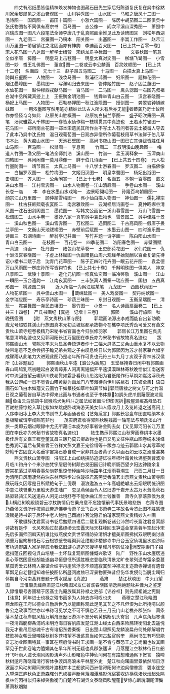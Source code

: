 <!-- { "loadSidebar": true } -->
　　四丈有咫纸墨皆佳精神焕发神物也图藏石田先生家后归陈道复氏复在呉中徐黙川家余屡屡见之溪山竒观图一　山川钟秀图一　山水图一　马和之唐风十二图一　毛诗图一　国风图一　甫田十篇图一　小雅六篇图一　陈居中胡笳图二二图俱呉中张氏物图各不同俱有髙宗书　百马图一　志公像一　阎次平溪山深秀图一　萧照中兴瑞应图一图凡六段笔法全师李唐几于乱真照画余惟见此及读碑图耳　刘松年西湖图一　九老图二　宫蚕图一乃稿本　阳关图一　出塞图一　李嵩工作图一　赵芾江山万里图一芾居镇江之北固画亦有神韵　李迪画百犬图一　【已上共一百零一卷】　宋人花鸟图一八达图一解学士缙赞　宋绣龙舟争标图一　晋
　　文春秋图一笔意全似李唐　獐图一　明皇马上击毬图一　明皇太真对奕图一　栁塘飞鹭图一　小雪图一妙　畨王礼佛图一　董宣图一二卷或云李公麟画　百灵效顺图一　【已上共十二卷】　名画四　元七十三　赵子昻五马图二　十马图一　白描太真上马图一　防舆丘壑图一　人物图一　浅妆马图一　秋浦征鸿图一　妇织图一　题梅花图一　烟江疉嶂图一　墨梅图一　写渊明归去来图一　管仲姬竹图一　赵子固兰蕙图一　水仙花图一　赵仲穆西戎献马图一　百马图一　二马图一　鳯头骢图一右图先叔祖白湖中丞所藏真迹上上　王振鹏金明池图一　钱舜举青山白云图一　汉宫春晓图一　杨妃上马图一　人物图一　石勒参禅图一秋江渔隠图一　授剑图一　龚翠岩钟馗嫁妹图
　　一用浓墨图写然用笔亦精妙此法古人所未有后亦无能者葢龚乃竒士故所作亦怪怪竒竒如此　赵原关山胜概图一　赵原初白描兰亭图一　盛子昭吹箫图一真笔　汤叔雅霜入千林图一一卷皆水仙作梅一枝横贯其中真迹也　王若水竹雀图一　花鸟图一　郑所南兰花图一郑本宋遗民其所作兰不写土人有问者答云土被畨人夺去了此本乃呉中沈氏物　温日观葡萄图一日观亦异僧所作葡萄枝用草书法鲜于伯几草书本此　黄大痴山水图一　天池石壁图一　高尚书夜山图一图已亡其诗跋皆胜任月山马图一　百马图一　松鼠图一　李息斋
　　竹图二　王叔明溪山晚趣图一　梅道人竹图一渔父图一笔法全师荆浩　溪山图一　竹谱一　孟玉涧释象一　玉潭商山四皓图一　呉闲闲像一莫月鼎像一　鲜于伯几诗画一　【已上共五十四卷】　元人松竹墨防图一　靖节图三　太真上马图一　十八学士游春图一　罗汉图二　白描佛像一　白描罗汉图一　松竹梅图一　文姬归汉图一　明皇幸蜀图一　杨妃出浴图一　击壤图一　齐人图一　公余闲赏一　【已上十七卷】　名画五　本朝一百零四　戴文进山水图一　江村雪霁图一　山水人物画卷一江山清趣图一　手卷山水图一　溪山长卷一临
　　本　李在水墨山水戏笔一　边景昭翎毛图一　孙隆百鸟朝凰图一　顔宗江山万里图一　顾仲頫雪梅图一　呉小仙白描人物图一　神仙图一　儒礼禅宗图一　杜古狂韩熙载夜宴图二　南宫雅致图一　云湖柽居诗画卷一　夏仲昭嶰谷清风图一沈石田剑阁图二　墨花图一　写韩文公画记一溪山暮雪图一　万山飞雪图一　松谱图二　山水手卷一　墨妙八家一真笔呉中袁氏物也　雪景图二　呉中佳胜十景一　溪山秋色图一　溪山雪霁图一　万松图二　遇雨图二　千古高风图一假唐子畏兰亭图一　文衡山天池祓褉图一　赤壁前后赋图一　水墨云山图一　四时渔乐图一　诗画三　石湖诗画一　醉翁亭记并画一　写竹并题一诗字画一　陈白阳山水图一　青山白云图一
　　花枝图一　百花卷一　四季花图二　洛阳春色图一　赤壁图赋一真迹　诗画一　牡丹图一　陆包山花草卷一　王吏部荷花图一　水仙花图一　仇十洲汉宫春晓图一　子虚上林赋图一仇画赠昆山周六观经年始就酬以百金复请先待诏小楷书二赋于后　沈青门花草图一　陈子正四时花卉图一眠云花卉图一　袁孟德万山风雨图一栁庄孙所写皆钩竹也　【已上共七十卷】　千斛明珠图一俱美人　神京八景图二　武陵十景图一　造化元机图一修真仙奕图一临冷啓敬　溪山图一　江山一瞬图一玉台遗韵一　江南夜宴图一　三丰张真人图箓一瑞应图一　国初　五岳真形图一　桃源图二俱
　　近人所临一为呉江赵某笔　九龙图一　西园秋雨图一　人物花草图一　呉中佳山水图一　瓞绵延图一　美人戏婴图一　契丹纳欵图一　金字瑞应图一　寿乐亭诗画一　珍蔬三昧图一　东封日观图一　玉衡呈瑞图一　清玩一　霓裳舞图一尧民击壤图一　墨竹图一　小景一　名人诗画扇面卷二　【已上共三十四卷】　严氏书画纪【真迹　记増十三卷】
　　郭熙
　　溪山行旅图　秋晚残霞图
　　【附　燕文贵秋山萧寺图】
　　郭熙画法源出李成而能自出新防晚嵗尤号超轶其溪山行旅图真本元初兰坡赵都承故物今在欈李项氏秀劲可爱又有燕文贵秋山萧寺短卷极精乃宋秘书省官画也今归张修羽家
　　郭熙长江万里图在呉氏笔意清峭名迹也又见郭河阳长江万里图在李氏亦为宋秘书省故物真名迹也
　　跋郭熙画山水　郭熙元丰末为显圣寺悟道者作十二幅大屏髙二丈余山重水复不以云物映带笔意不乏余尝招子瞻兄弟共观之子由叹息终日以为郭熙因为苏才翁家摹六幅李成骤雨从此笔力大进观此图乃是老年所作可贵也元符三年九月丁亥观于青神苏汉侯所【山谷题跋】
　　郭熙画秋山平逺【潞公为跋尾】　玉堂昼掩春日闲中有郭熙画春山鸣鸠乳燕初睡起白波青嶂非人闲离离短幅开平逺漠漠踈林寄秋晚恰似江南送客时中流回首望云巘伊川佚老鬓如霜卧看秋山思洛阳为君纸尾作行草炯如嵩洛浮秋光我从公游如一日不觉青山暎黄髪为画龙门八节滩待向伊川买泉石【东坡全集】语曰画石如飞白木如籀又云画竹干如篆枝如草叶如真节如郭熙唐棣之树文与可之竹温日观之葡萄皆自草法中得来此画与书通者也至于书体篆如鹄头虎爪倒薤偃波龙鳯麟鱼虫云鸟鹊鹄牛鼠猴鸡犬兔科斗之属法如锥画沙印印泥拆股屋漏痕髙峰坠石百嵗枯藤惊蛇入草比拟如龙跳虎卧戏海游天美女仙人霞收月上及览韩退之送高闲上人序李阳冰上李大夫书则书尤与画通者也【艺苑巵言】郭熙长谷盘车图直幅绢本水墨极精或谓李咸熙笔非也
　　茂实府君收得郭熙秋晚残霞一轴笔法与项氏溪山行旅一类即云烟过眼録中尤氏所藏旧本旋为好事者饼金购去矣【又见郭河阳长江万里图在李氏亦为宋秘书省故物真名迹也】
　　陆生擕示郭熙江山秋霁画卷绢本水墨极佳后有文嘉王穉登董其昌三跋乃莫云卿故物也是日又见文征仲瓶山图卷绢本浅绛色秀润可喜后有黄省曾王谷祥文彭文嘉王宠徐缙等十跋亦竒迹云郭熙山水其写草树妙絶千古固宜大名垂宇宙第石脉自成一家非其至者黄子久以画石如云取之溺爱甚矣
　　燕文贵秋山萧寺图　浔阳江上山如绣挟防追游忆往年柿叶霜黄秋满壑芙蓉波冷月临川钓舟个个来沙曲梵宇层层倚树颠白发田园归计晚断肠西望夕阳边钟陵余复　野棠花落过清明春事匆匆梦里惊倚棹幽吟沙际路半江烟雨暮潮生　己酉二月廿一日为清明日风雨凄然舟泊东林西浒步过伯璇征君髙斋焚香瀹茗出示燕文贵秋山萧寺图展玩既久因写是日所赋絶句于上倪瓒　漫浪遨游五十年高崕絶巘出云烟眼明恍识图中意江峡曽乗万里船天游生陆广　忽见燕侯画令人忆旧游千岩开太古万木耸高秋石路驱轻骑江风送逺舟人闲无此境舒卷不能休曲江居士钱惟善　萧寺久寥落燕侯为发山横红树晚殿锁碧云凉杖防情仍在乗舟意不忘独懐前代事抚景暗悲伤　右萧寺图乃燕侯文贵所作按梁武帝造佛寺令萧子云飞白大书萧寺二字故名今览此图不胜感慨漫赋是诗书识于后环中老人鲍恂己酉嵗仆客沈隠君伯璿家观燕文贵精妙入神画
　　不敢缀辞沈君索诗书卷后勉赋四语后二载复观斯卷诸公沛然吟长篇沈君复索鄙诗故有是作　长风吹船过彭蠡缥缈云峦矗天际天柱峰回玉笋遥金掌芙蓉半空起汴宋先后多画师回斡天机谁比拟燕侯文贵世罕得防染清妍才擅美斯图拂拭双眼明幽讨直须重万里箾槮络石亏云根铁壁苍崕彻涧沚绀殿珠楼佛寺中丹台玉室仙境里水边沙际市桥通野店人家茅屋底令我忆旧游心迹追冥搜华星耀丹壑防仗凌洲安期羡门子招邀指蓬丘回视句呉山培塿一土坏载复观斯图慷慨兴歌讴　陆广　野性乐山水廛居违素心苶然困疲役胡能遂幽寻恒思惬所适胜概恣登临秋清景尤旷苍翠列遥岑霜余委蔓草孤秀爱云林畸人寡谐合结宇丹崖隂浮念不烦遣寂寞契冲襟况复迩萧寺禅诵有遗音箪瓢足自老簪组知难任披图忆所歴阅嵗兹已深景物匪殊昔但伤华发侵何当脱尘躅归休期自今河南髙巽志题于秀水隠居【真迹】
　　燕肃
　　楚江秋晓图　牛头山望图
　　王惟颙氏藏燕肃楚江秋晓图米友仁苕溪春晓图清逸两絶题咏并佳为之鉴定入録惟颙号杏圃精于医髙士光庵族属其孙禄之吏部【讳谷祥】则先叔祖诚之宪副【讳意】同年进士也禄之殁书画多为人持去亦可叹也夫
　　燕穆之楚江秋晓图　燕龙图在王府以德业自励后世乃以能画称观此足见其艺之不凡但恨为此所掩噫以颜鲁公之政事而世亦以书称可见学之不可不慎也乙丑三月云门山老樵齐郡张绅　萧条落木楚江秋岸舣风樯万斛舟歴歴旧游浑不忘分明黄鹤断矶头寄翁　几声哀角起寒谯一夜清霜脆栁条浦屿未明沧海日客帆应发楚江潮山经太白西来险鴈转衡阳北去遥愧我无才重吊屈忠魂千古有谁招东娄秦衡　日出楚山碧照见龙鳞波扁舟何处郎解唱竹枝歌神女朝云里啼猿秋树多苍梧望不极逺意当如何古盐官呉奎　燕尚书生有巧思能奋志功业图画特其一事耳在燕府侍书时王求画一笔不肯与葢恐王之志尚偏也故其画罕见于世此卷笔力遒媚其在早年所制无疑也呉郡张适识　月落楚江空秋林待日红船开飞叶雨人渡长潮风阁影涛声外山形曙色中神仙问何在有路想难通呉下贺言　猿啼秋树邈月落晓霜清行客休争渡风高浪未平林屋外史　楚江秋向曙画里景依然旭日浮波面凉风动树颠同来桃叶渡相并木兰船欲问西洲信浔阳何许边呉僧普震　碧水连空入望深匡庐秋色正萧森曙分巴峡猿声断月落湘潭鴈影沉宿雾収边横荻渚炊烟起处隔枫林何因得似归来棹笑傲衡门自楚吟石湖呉文泰晓风吹醒蓬梦惊心断魂潮尾深鬓萧萧秋烟黯
